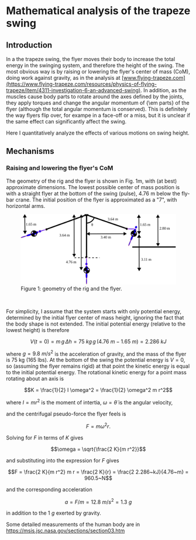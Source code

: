 # Mathematical analysis of the trapeze swing

## Introduction

In a the trapeze swing, the flyer moves their body to increase the
total energy in the swinging system, and therefore the height of
the swing.  The most obvious way is by raising or lowering the
flyer's center of mass (CoM), doing work against gravity, as in the
analysis at
[www.flying-trapeze.com](https://www.flying-trapeze.com/resources/physics-of-flying-trapeze/item/4311-investigation-6-an-advanced-swing).
In addition, as the muscles cause body parts to rotate around the
axes defined by the joints, they apply torques and change the angular
momentum of {\em parts} of the flyer (although the total angular
momentum is conserved).  This is definitely the way flyers flip
over, for exampe in a face-off or a miss, but it is unclear if
the same effect can significantly affect the swing.  

Here I quantitatively analyze the effects of various motions on
swing height.

## Mechanisms

### Raising and lowering the flyer's CoM

The geometry of the rig and the flyer is shown in Fig.&nbsp;1m, with (at best) approximate 
dimensions. The lowest possible center of mass position is with a straight flyer at the 
bottom of the swing (pulse), 4.76&nbsp;m below the fly-bar crane. The initial position of
the flyer is approximated as a "7", with horizontal arms.
 
<figure>
  <img src="rig.svg" width="800" alt="Figure 1: the rig" />
  <figcaption> Figure 1: geometry of the rig and the flyer.</figcaption>
</figure>

&nbsp;

For simplicity, I assume that the system starts with only potential energy, determined by the 
initial flyer center of mass height, ignoring the fact that the body shape is not extended.
The initial potential energy (relative to the lowest height) is therefore
```math
V(t = 0) = m \, g \, \Delta h = 75~kg \, g \, (4.76~m - 1.65~m) = 2.286~kJ
```
where $g = 9.8~m/s^2$ is the acceleration of gravity, and the mass of the flyer is 75&nbsp;kg (165&nbsp;lbs).
At the bottom of the swing the potential energy is $V = 0$, so (assuming the flyer remains rigid)
at that point the kinetic energy is equal to the initial potential energy.
The rotational kinetic energy for a point mass rotating about an axis is
```math
K = \frac{1}{2} I \omega^2 = \frac{1}{2} \omega^2 m r^2
```
where $I = m r^2$ is the moment of intertia, $\omega = \dot{\theta}$ is the angular velocity,

and the centrifugal pseudo-force the flyer feels is
```math
F = m \omega^2 r.
```
Solving for $F$ in terms of $K$ gives
```math
\omega = \sqrt{\frac{2 K}{m r^2}}
```
and substituting into the expression for $F$ gives
```math
F = \frac{2 K}{m r^2} m r = \frac{2 K}{r} = \frac{2 2.286~kJ}{4.76~m} = 960.5~N
```
and the corresponding acceleration 
```math
a = F / m = 12.8~m/s^2 = 1.3~g
```
in addition to the $1~g$ exerted by gravity.

Some detailed measurements of the human body are in https://msis.jsc.nasa.gov/sections/section03.htm
